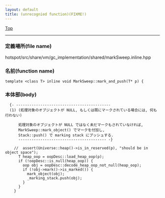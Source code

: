 ```yaml
---
layout: default
title: (unrecognied function)(FIXME!)
---
```

[Top](../index.html)

--- 
### 定義場所(file name)
hotspot/src/share/vm/gc_implementation/shared/markSweep.inline.hpp

### 名前(function name)
```
template <class T> inline void MarkSweep::mark_and_push(T* p) {
```

### 本体部(body)
```
  {- -------------------------------------------
  (1) (処理対象のオブジェクトが NULL, もしくは既にマークされている場合には, 何も行わない)
  
      処理対象のオブジェクトが NULL ではなく未だマークもされていなければ, 
      MarkSweep::mark_object() でマークを付加し,
      Stack::push() で marking stack にプッシュする.
      ---------------------------------------- -}

	//  assert(Universe::heap()->is_in_reserved(p), "should be in object space");
	  T heap_oop = oopDesc::load_heap_oop(p);
	  if (!oopDesc::is_null(heap_oop)) {
	    oop obj = oopDesc::decode_heap_oop_not_null(heap_oop);
	    if (!obj->mark()->is_marked()) {
	      mark_object(obj);
	      _marking_stack.push(obj);
	    }
	  }
	}
	
```


